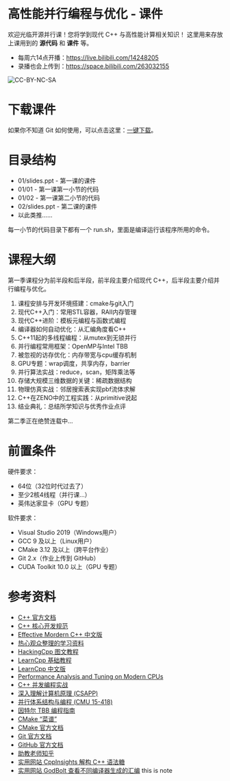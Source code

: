 # 高性能并行编程与优化 - 课件

欢迎光临开源并行课！您将学到现代 C++ 与高性能计算相关知识！
这里用来存放上课用到的 **源代码** 和 **课件** 等。

* 每周六14点开播：https://live.bilibili.com/14248205
* 录播也会上传到：https://space.bilibili.com/263032155

![CC-BY-NC-SA](tools/cc-by-nc-sa.jpg)

# 下载课件

如果你不知道 Git 如何使用，可以点击这里：[一键下载](https://github.com/archibate/course/archive/refs/heads/master.zip)。

# 目录结构

* 01/slides.ppt - 第一课的课件
* 01/01 - 第一课第一小节的代码
* 01/02 - 第一课第二小节的代码
* 02/slides.ppt - 第二课的课件
* 以此类推……

每一小节的代码目录下都有一个 run.sh，里面是编译运行该程序所用的命令。

# 课程大纲

第一季课程分为前半段和后半段，前半段主要介绍现代 C++，后半段主要介绍并行编程与优化。

1. 课程安排与开发环境搭建：cmake与git入门
1. 现代C++入门：常用STL容器，RAII内存管理
1. 现代C++进阶：模板元编程与函数式编程
1. 编译器如何自动优化：从汇编角度看C++
1. C++11起的多线程编程：从mutex到无锁并行
1. 并行编程常用框架：OpenMP与Intel TBB
1. 被忽视的访存优化：内存带宽与cpu缓存机制
1. GPU专题：wrap调度，共享内存，barrier
1. 并行算法实战：reduce，scan，矩阵乘法等
1. 存储大规模三维数据的关键：稀疏数据结构
1. 物理仿真实战：邻居搜索表实现pbf流体求解
1. C++在ZENO中的工程实践：从primitive说起
1. 结业典礼：总结所学知识与优秀作业点评

第二季正在绝赞连载中...

# 前置条件

硬件要求：
- 64位（32位时代过去了）
- 至少2核4线程（并行课…）
- 英伟达家显卡（GPU 专题）

软件要求：
- Visual Studio 2019（Windows用户）
- GCC 9 及以上（Linux用户）
- CMake 3.12 及以上（跨平台作业）
- Git 2.x（作业上传到 GitHub）
- CUDA Toolkit 10.0 以上（GPU 专题）

# 参考资料

- [C++ 官方文档](https://en.cppreference.com/w/)
- [C++ 核心开发规范](https://github.com/isocpp/CppCoreGuidelines/blob/master/CppCoreGuidelines.md)
- [Effective Mordern C++ 中文版](https://github.com/kelthuzadx/EffectiveModernCppChinese/blob/master/4.SmartPointers/item22.md)
- [热心观众整理的学习资料](https://github.com/jiayaozhang/OpenVDB_and_TBB)
- [HackingCpp 图文教程](https://hackingcpp.com/)
- [LearnCpp 基础教程](https://www.learncpp.com/cpp-tutorial/)
- [LearnCpp 中文版](https://learncpp-cn.github.io/)
- [Performance Analysis and Tuning on Modern CPUs](http://faculty.cs.niu.edu/~winans/notes/patmc.pdf)
- [C++ 并发编程实战](https://www.bookstack.cn/read/Cpp_Concurrency_In_Action/README.md)
- [深入理解计算机原理 (CSAPP)](http://csapp.cs.cmu.edu/)
- [并行体系结构与编程 (CMU 15-418)](https://www.bilibili.com/video/av48153629/)
- [因特尔 TBB 编程指南](https://www.inf.ed.ac.uk/teaching/courses/ppls/TBBtutorial.pdf)
- [CMake “菜谱”](https://www.bookstack.cn/read/CMake-Cookbook/README.md)
- [CMake 官方文档](https://cmake.org/cmake/help/latest/)
- [Git 官方文档](https://git-scm.com/doc)
- [GitHub 官方文档](https://docs.github.com/en)
- [助教老师知乎](https://www.zhihu.com/people/AlbertRen/posts)
- [实用网站 CppInsights 解构 C++ 语法糖](https://cppinsights.io)
- [实用网站 GodBolt 查看不同编译器生成的汇编](http://godbolt.org)
this is note
